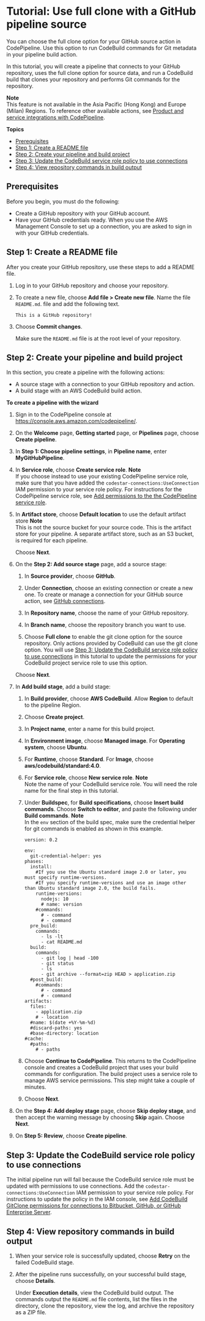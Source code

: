 # Tutorial: Use full clone with a GitHub pipeline source<a name="tutorials-github-gitclone"></a>

You can choose the full clone option for your GitHub source action in CodePipeline\. Use this option to run CodeBuild commands for Git metadata in your pipeline build action\.

In this tutorial, you will create a pipeline that connects to your GitHub repository, uses the full clone option for source data, and run a CodeBuild build that clones your repository and performs Git commands for the repository\.

**Note**  
This feature is not available in the Asia Pacific \(Hong Kong\) and Europe \(Milan\) Regions\. To reference other available actions, see [Product and service integrations with CodePipeline](integrations.md)\.

**Topics**
+ [Prerequisites](#tutorials-github-gitclone-prereq)
+ [Step 1: Create a README file](#tutorials-github-gitclone-file)
+ [Step 2: Create your pipeline and build project](#tutorials-github-gitclone-pipeline)
+ [Step 3: Update the CodeBuild service role policy to use connections](#tutorials-github-gitclone-rolepolicy)
+ [Step 4: View repository commands in build output](#tutorials-github-gitclone-view)

## Prerequisites<a name="tutorials-github-gitclone-prereq"></a>

Before you begin, you must do the following:
+ Create a GitHub repository with your GitHub account\.
+ Have your GitHub credentials ready\. When you use the AWS Management Console to set up a connection, you are asked to sign in with your GitHub credentials\. 

## Step 1: Create a README file<a name="tutorials-github-gitclone-file"></a>

After you create your GitHub repository, use these steps to add a README file\.

1. Log in to your GitHub repository and choose your repository\.

1. To create a new file, choose **Add file > Create new file**\. Name the file `README.md`\. file and add the following text\.

   ```
   This is a GitHub repository!
   ```

1. Choose **Commit changes**\.

   Make sure the `README.md` file is at the root level of your repository\.

## Step 2: Create your pipeline and build project<a name="tutorials-github-gitclone-pipeline"></a>

In this section, you create a pipeline with the following actions:
+ A source stage with a connection to your GitHub repository and action\.
+ A build stage with an AWS CodeBuild build action\.

**To create a pipeline with the wizard**

1. Sign in to the CodePipeline console at [https://console\.aws\.amazon\.com/codepipeline/](https://console.aws.amazon.com/codepipeline/)\.

1. On the **Welcome** page, **Getting started** page, or **Pipelines** page, choose **Create pipeline**\.

1. In **Step 1: Choose pipeline settings**, in **Pipeline name**, enter **MyGitHubPipeline**\.

1. In **Service role**, choose **Create service role**\.
**Note**  
If you choose instead to use your existing CodePipeline service role, make sure that you have added the `codestar-connections:UseConnection` IAM permission to your service role policy\. For instructions for the CodePipeline service role, see [Add permissions to the the CodePipeline service role](https://docs.aws.amazon.com/codepipeline/latest/userguide/security-iam.html#how-to-update-role-new-services)\.

1. In **Artifact store**, choose **Default location** to use the default artifact store
**Note**  
This is not the source bucket for your source code\. This is the artifact store for your pipeline\. A separate artifact store, such as an S3 bucket, is required for each pipeline\.

   Choose **Next**\.

1. On the **Step 2: Add source stage** page, add a source stage:

   1. In **Source provider**, choose **GitHub**\.

   1. Under **Connection**, choose an existing connection or create a new one\. To create or manage a connection for your GitHub source action, see [GitHub connections](connections-github.md)\.

   1. In **Repository name**, choose the name of your GitHub repository\.

   1. In **Branch name**, choose the repository branch you want to use\.

   1. Choose **Full clone** to enable the git clone option for the source repository\. Only actions provided by CodeBuild can use the git clone option\. You will use [Step 3: Update the CodeBuild service role policy to use connections](#tutorials-github-gitclone-rolepolicy) in this tutorial to update the permissions for your CodeBuild project service role to use this option\.

   Choose **Next**\.

1. In **Add build stage**, add a build stage:

   1. In **Build provider**, choose **AWS CodeBuild**\. Allow **Region** to default to the pipeline Region\.

   1. Choose **Create project**\.

   1. In **Project name**, enter a name for this build project\.

   1. In **Environment image**, choose **Managed image**\. For **Operating system**, choose **Ubuntu**\.

   1. For **Runtime**, choose **Standard**\. For **Image**, choose **aws/codebuild/standard:4\.0**\.

   1. For **Service role**, choose **New service role**\.
**Note**  
Note the name of your CodeBuild service role\. You will need the role name for the final step in this tutorial\.

   1. Under **Buildspec**, for **Build specifications**, choose **Insert build commands**\. Choose **Switch to editor**, and paste the following under **Build commands**\.
**Note**  
In the `env` section of the build spec, make sure the credential helper for git commands is enabled as shown in this example\.

      ```
      version: 0.2
      
      env:
        git-credential-helper: yes
      phases:
        install:
          #If you use the Ubuntu standard image 2.0 or later, you must specify runtime-versions.
          #If you specify runtime-versions and use an image other than Ubuntu standard image 2.0, the build fails.
          runtime-versions:
            nodejs: 10
            # name: version
          #commands:
            # - command
            # - command
        pre_build:
          commands:
            - ls -lt
            - cat README.md
        build:
          commands:
            - git log | head -100
            - git status
            - ls
            - git archive --format=zip HEAD > application.zip
        #post_build:
          #commands:
            # - command
            # - command
      artifacts:
        files:
          - application.zip
          # - location
        #name: $(date +%Y-%m-%d)
        #discard-paths: yes
        #base-directory: location
      #cache:
        #paths:
          # - paths
      ```

   1. Choose **Continue to CodePipeline**\. This returns to the CodePipeline console and creates a CodeBuild project that uses your build commands for configuration\. The build project uses a service role to manage AWS service permissions\. This step might take a couple of minutes\.

   1. Choose **Next**\.

1. On the **Step 4: Add deploy stage** page, choose **Skip deploy stage**, and then accept the warning message by choosing **Skip** again\. Choose **Next**\.

1. On **Step 5: Review**, choose **Create pipeline**\.

## Step 3: Update the CodeBuild service role policy to use connections<a name="tutorials-github-gitclone-rolepolicy"></a>

The initial pipeline run will fail because the CodeBuild service role must be updated with permissions to use connections\. Add the `codestar-connections:UseConnection` IAM permission to your service role policy\. For instructions to update the policy in the IAM console, see [Add CodeBuild GitClone permissions for connections to Bitbucket, GitHub, or GitHub Enterprise Server](troubleshooting.md#codebuild-role-connections)\.

## Step 4: View repository commands in build output<a name="tutorials-github-gitclone-view"></a>

1. When your service role is successfully updated, choose **Retry** on the failed CodeBuild stage\.

1. After the pipeline runs successfully, on your successful build stage, choose **Details**\.

   Under **Execution details**, view the CodeBuild build output\. The commands output the `README.md` file contents, list the files in the directory, clone the repository, view the log, and archive the repository as a ZIP file\.